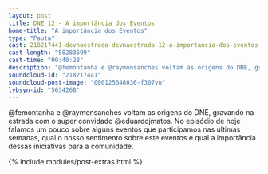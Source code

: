 ```yaml
---
layout: post
title: DNE 12 - A importância dos Eventos
home-title: "A importância dos Eventos"
type: "Pauta"
cast: 218217441-devnaestrada-devnaestrada-12-a-importancia-dos-eventos.mp3
cast-length: "58283699"
cast-time: "00:40:28"
description: "@femontanha e @raymonsanches voltam as origens do DNE, gravando na estrada com o super convidado @eduardojmatos."
soundcloud-id: "218217441"
soundcloud-post-image: "000125646036-f307vo"
lybsyn-id: "5634268"
---
```


@femontanha e @raymonsanches voltam as origens do DNE, gravando na estrada com o super convidado @eduardojmatos. No episódio de hoje falamos um pouco sobre alguns eventos que participamos nas últimas semanas, qual o nosso sentimento sobre este eventos e qual a importância dessas iniciativas para a comunidade.

{% include modules/post-extras.html %}
